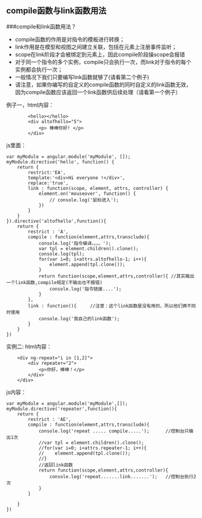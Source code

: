 ## compile函数与link函数用法

###compile和link函数用法？
- compile函数的作用是对指令的模板进行转换；
- link作用是在模型和视图之间建立关联，包括在元素上注册事件监听；
- scope在link阶段才会被绑定到元素上，因此compile阶段操scope会报错
- 对于同一个指令的多个实例，compile只会执行一次，而link对于指令的每个实例都会执行一次；
- 一般情况下我们只要编写link函数就够了(请看第二个例子)
- 请注意，如果你编写的自定义的compile函数的同时自定义的link函数无效，因为compile函数应该返回一个link函数供后续处理（请看第一个例子）

例子一，html内容：
```
        <hello></hello>
        <div altofhello="5">
            <p> 棒棒你好! </p>
        </div>
```
js里面：
```
var myModule = angular.module('myModule', []); 
myModule.directive('hello', function() {
    return {
        restrict:'EA', 
        template:'<div>Hi everyone !</div>', 
        replace:'true', 
        link : function(scope, element, attrs, controller) {
            element.on('mouseover', function() {
                // console.log('鼠标进入'); 
            })
        }
    }
}).directive('altofhello',function(){
    return {
        restrict : 'A',
        compile : function(element,attrs,transclude){
            console.log('指令编译。。。。');
            var tpl = element.children().clone();
            console.log(tpl);
            for(var i=0; i<attrs.altofhello-1; i++){
                element.append(tpl.clone());
            }
            return function(scope,element,attrs,controller){ //其实输出一个link函数,compile规定(不输出也不报错)
                console.log('指令链接....');
            }
        },
        link : function(){     //注意：这个link函数是没有用的，所以他们俩不同时使用
            console.log('我自己的link函数');
        }
    }
})
```

实例二:
html内容：
```
    <div ng-repeat="i in [1,2]">
        <div repeater="2">
            <p>你好，棒棒！</p>
        </div>
    </div>
```
js内容：
```
var myModule = angular.module('myModule',[]);
myModule.directive('repeater',function(){
    return {
        restrict : 'AE',
        compile : function(element,attrs,transclude){
            console.log('repeat ..... compile.....');      //控制台只输出1次
            //var tpl = element.children().clone();
            //for(var i=0; i<attrs.repeater-1; i++){
            //    element.append(tpl.clone());
            //}
            //返回link函数
            return function(scope,element,attrs,controller){
                console.log('repeat.......link.......');   //控制台执行2次
            }
        }
        
    }
})
```
